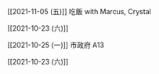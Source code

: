 
[[2021-11-05 (五)]] 吃飯 with Marcus, Crystal

[[2021-10-23 (六)]]

[[2021-10-25 (一)]] 市政府 A13

[[2021-10-23 (六)]] 